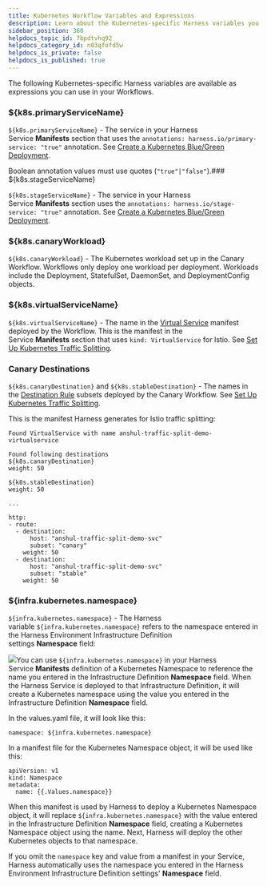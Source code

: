 ```yaml
---
title: Kubernetes Workflow Variables and Expressions
description: Learn about the Kubernetes-specific Harness variables you can use in your Workflows.
sidebar_position: 360 
helpdocs_topic_id: 7bpdtvhq92
helpdocs_category_id: n03qfofd5w
helpdocs_is_private: false
helpdocs_is_published: true
---
```


The following Kubernetes-specific Harness variables are available as expressions you can use in your Workflows.

### ${k8s.primaryServiceName}

`${k8s.primaryServiceName}` - The service in your Harness Service **Manifests** section that uses the `annotations: harness.io/primary-service: "true"` annotation. See [Create a Kubernetes Blue/Green Deployment](/article/ukftzrngr1-create-a-kubernetes-blue-green-deployment).

Boolean annotation values must use quotes (`"true"|"false"`).### ${k8s.stageServiceName}

`${k8s.stageServiceName}` - The service in your Harness Service **Manifests** section uses the `annotations: harness.io/stage-service: "true"` annotation. See [Create a Kubernetes Blue/Green Deployment](/article/ukftzrngr1-create-a-kubernetes-blue-green-deployment).

### ${k8s.canaryWorkload}

`${k8s.canaryWorkload}` - The Kubernetes workload set up in the Canary Workflow. Workflows only deploy one workload per deployment. Workloads include the Deployment, StatefulSet, DaemonSet, and DeploymentConfig objects.

### ${k8s.virtualServiceName}

`${k8s.virtualServiceName}` - The name in the [Virtual Service](https://istio.io/docs/reference/config/networking/v1alpha3/virtual-service/) manifest deployed by the Workflow. This is the manifest in the Service **Manifests** section that uses `kind: VirtualService` for Istio. See [Set Up Kubernetes Traffic Splitting](/article/1qfb4gh9e8-set-up-kubernetes-traffic-splitting).

### Canary Destinations

`${k8s.canaryDestination}` and `${k8s.stableDestination}` - The names in the [Destination Rule](https://istio.io/docs/reference/config/networking/v1alpha3/destination-rule/) subsets deployed by the Canary Workflow. See [Set Up Kubernetes Traffic Splitting](/article/1qfb4gh9e8-set-up-kubernetes-traffic-splitting).

This is the manifest Harness generates for Istio traffic splitting:


```
Found VirtualService with name anshul-traffic-split-demo-virtualservice  
  
Found following destinations  
${k8s.canaryDestination}  
weight: 50  
  
${k8s.stableDestination}  
weight: 50  
  
...  
  
http:  
- route:  
  - destination:  
      host: "anshul-traffic-split-demo-svc"  
      subset: "canary"  
    weight: 50  
  - destination:  
      host: "anshul-traffic-split-demo-svc"  
      subset: "stable"  
    weight: 50
```
### ${infra.kubernetes.namespace}

`${infra.kubernetes.namespace}` - The Harness variable `${infra.kubernetes.namespace}` refers to the namespace entered in the Harness Environment Infrastructure Definition settings **Namespace** field:

![](https://files.helpdocs.io/kw8ldg1itf/other/1568672205379/image.png)You can use `${infra.kubernetes.namespace}` in your Harness Service **Manifests** definition of a Kubernetes Namespace to reference the name you entered in the Infrastructure Definition **Namespace** field. When the Harness Service is deployed to that Infrastructure Definition, it will create a Kubernetes namespace using the value you entered in the Infrastructure Definition **Namespace** field.

In the values.yaml file, it will look like this:


```
namespace: ${infra.kubernetes.namespace}
```
In a manifest file for the Kubernetes Namespace object, it will be used like this:


```
apiVersion: v1  
kind: Namespace  
metadata:  
  name: {{.Values.namespace}}
```
When this manifest is used by Harness to deploy a Kubernetes Namespace object, it will replace `${infra.kubernetes.namespace}` with the value entered in the Infrastructure Definition **Namespace** field, creating a Kubernetes Namespace object using the name. Next, Harness will deploy the other Kubernetes objects to that namespace.

If you omit the `namespace` key and value from a manifest in your Service, Harness automatically uses the namespace you entered in the Harness Environment Infrastructure Definition settings' **Namespace** field.